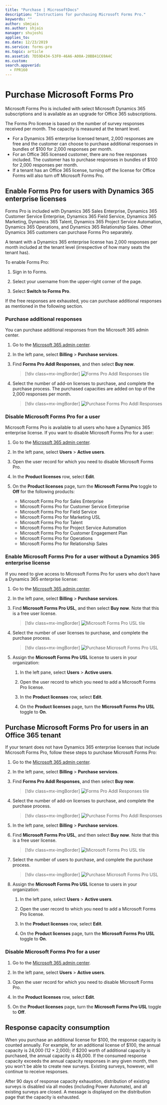 ```yaml
---
title: "Purchase | MicrosoftDocs"
description: "Instructions for purchasing Microsoft Forms Pro."
keywords: ""
author: sbmjais
ms.author: shjais
manager: shujoshi
applies_to: 
ms.date: 12/23/2019
ms.service: forms-pro
ms.topic: article
ms.assetid: 7D59D434-53F0-46A6-A00A-20BB41C69A4C
ms.custom: 
search.appverid:
  - FPR160
---
```


# Purchase Microsoft Forms Pro

Microsoft Forms Pro is included with select Microsoft Dynamics 365 subscriptions and is available as an upgrade for Office 365 subscriptions.

The Forms Pro license is based on the number of survey responses received per month. The capacity is measured at the tenant level.

- For a Dynamics 365 enterprise licensed tenant, 2,000 responses are free and the customer can choose to purchase additional responses in bundles of $100 for 2,000 responses per month.
- For an Office 365 licensed customer, there are no free responses included. The customer has to purchase responses in bundles of $100 for 2,000 responses per month.
- If a tenant has an Office 365 license, turning off the license for Office Forms will also turn off Microsoft Forms Pro.

## Enable Forms Pro for users with Dynamics 365 enterprise licenses

Forms Pro is included with Dynamics 365 Sales Enterprise, Dynamics 365 Customer Service Enterprise, Dynamics 365 Field Service, Dynamics 365 Marketing, Dynamics 365 Talent, Dynamics 365 Project Service Automation, Dynamics 365 Operations, and Dynamics 365 Relationship Sales. Other Dynamics 365 customers can purchase Forms Pro separately.

A tenant with a Dynamics 365 enterprise license has 2,000 responses per month included at the tenant level (irrespective of how many seats the tenant has).

To enable Forms Pro:

1. Sign in to Forms.

2. Select your username from the upper-right corner of the page.

3. Select **Switch to Forms Pro**.

If the free responses are exhausted, you can purchase additional responses as mentioned in the following section.

### Purchase additional responses

You can purchase additional responses from the Microsoft 365 admin center.
 
1.	Go to the [Microsoft 365 admin center](https://admin.microsoft.com/). 

2.	In the left pane, select **Billing** > **Purchase services**.

3.	Find **Forms Pro Addl Responses**, and then select **Buy now**.

    > [!div class=mx-imgBorder]
    > ![Forms Pro Addl Responses tile](media/addl-responses-license.png "Forms Pro Addl Responses tile")

4.	Select the number of add-on licenses to purchase, and complete the purchase process. The purchased capacities are added on top of the 2,000 responses per month.

    > [!div class=mx-imgBorder]
    > ![Purchase Forms Pro Addl Responses](media/addl-responses-license-purchase.png "Purchase Forms Pro Addl Responses")
 
### Disable Microsoft Forms Pro for a user

Microsoft Forms Pro is available to all users who have a Dynamics 365 enterprise license. If you want to disable Microsoft Forms Pro for a user:

1.	Go to the [Microsoft 365 admin center](https://admin.microsoft.com/).

2.	In the left pane, select **Users** > **Active users**.

3.	Open the user record for which you need to disable Microsoft Forms Pro.

4.	In the **Product licenses** row, select **Edit**.

5.	On the **Product licenses** page, turn the **Microsoft Forms Pro** toggle to **Off** for the following products:
    - Microsoft Forms Pro for Sales Enterprise
    - Microsoft Forms Pro for Customer Service Enterprise
    - Microsoft Forms Pro for Field Service
    - Microsoft Forms Pro for Marketing USL
    - Microsoft Forms Pro for Talent
    - Microsoft Forms Pro for Project Service Automation
    - Microsoft Forms Pro for Customer Engagement Plan
    - Microsoft Forms Pro for Operations
    - Microsoft Forms Pro for Relationship Sales

### Enable Microsoft Forms Pro for a user without a Dynamics 365 enterprise license

If you need to give access to Microsoft Forms Pro for users who don't have a Dynamics 365 enterprise license:

1.	Go to the [Microsoft 365 admin center](https://admin.microsoft.com/).

2.	In the left pane, select **Billing** > **Purchase services**.

3.	Find **Microsoft Forms Pro USL**, and then select **Buy now**. Note that this is a free user license.

    > [!div class=mx-imgBorder]
    > ![Microsoft Forms Pro USL tile](media/usl-license.png "Microsoft Forms Pro USL tile")

4.	Select the number of user licenses to purchase, and complete the purchase process.

    > [!div class=mx-imgBorder]
    > ![Purchase Microsoft Forms Pro USL](media/usl-license-purchase.png "Purchase Microsoft Forms Pro USL")

5.	Assign the **Microsoft Forms Pro USL** license to users in your organization:

    1. In the left pane, select **Users** > **Active users**.

    2. Open the user record to which you need to add a Microsoft Forms Pro license.

    3. In the **Product licenses** row, select **Edit**.

    4. On the **Product licenses** page, turn the **Microsoft Forms Pro USL** toggle to **On**.

## Purchase Microsoft Forms Pro for users in an Office 365 tenant

If your tenant does not have Dynamics 365 enterprise licenses that include Microsoft Forms Pro, follow these steps to purchase Microsoft Forms Pro:

1.	Go to the [Microsoft 365 admin center](https://admin.microsoft.com/).

2.	In the left pane, select **Billing** > **Purchase services**.

3.	Find **Forms Pro Addl Responses**, and then select **Buy now**.

    > [!div class=mx-imgBorder]
    > ![Forms Pro Addl Responses tile](media/addl-responses-license.png "Forms Pro Addl Responses tile")

4.	Select the number of add-on licenses to purchase, and complete the purchase process. 

    > [!div class=mx-imgBorder]
    > ![Purchase Forms Pro Addl Responses](media/addl-responses-license-purchase.png "Purchase Forms Pro Addl Responses")

5.	In the left pane, select **Billing** > **Purchase services**.

6.	Find **Microsoft Forms Pro USL**, and then select **Buy now**. Note that this is a free user license.

    > [!div class=mx-imgBorder]
    > ![Microsoft Forms Pro USL tile](media/usl-license.png "Microsoft Forms Pro USL tile")

7.	Select the number of users to purchase, and complete the purchase process.

    > [!div class=mx-imgBorder]
    > ![Purchase Microsoft Forms Pro USL](media/usl-license-purchase.png "Purchase Microsoft Forms Pro USL")

8.	Assign the **Microsoft Forms Pro USL** license to users in your organization:

    1. In the left pane, select **Users** > **Active users**.

    2. Open the user record to which you need to add a Microsoft Forms Pro license.

    3. In the **Product licenses** row, select **Edit**.

    4. On the **Product licenses** page, turn the **Microsoft Forms Pro USL** toggle to **On**.

### Disable Microsoft Forms Pro for a user

1.	Go to the [Microsoft 365 admin center](https://admin.microsoft.com/).

2.	In the left pane, select **Users** > **Active users**.

3.	Open the user record for which you need to disable Microsoft Forms Pro.

4.	In the **Product licenses** row, select **Edit**.

5.	On the **Product licenses** page, turn the **Microsoft Forms Pro USL** toggle to **Off**.

## Response capacity consumption

When you purchase an additional license for $100, the response capacity is counted annually. For example, for an additional license of $100, the annual capacity is 24,000 (12 &times; 2,000); if $200 worth of additional capacity is purchased, the annual capacity is 48,000. If the consumed response capacity exceeds the annual capacity responses in any given month, then you won't be able to create new surveys. Existing surveys, however, will continue to receive responses.

After 90 days of response capacity exhaustion, distribution of existing surveys is disabled via all modes (including Power Automate), and all existing surveys are closed. A message is displayed on the distribution page that the capacity is exhausted.
